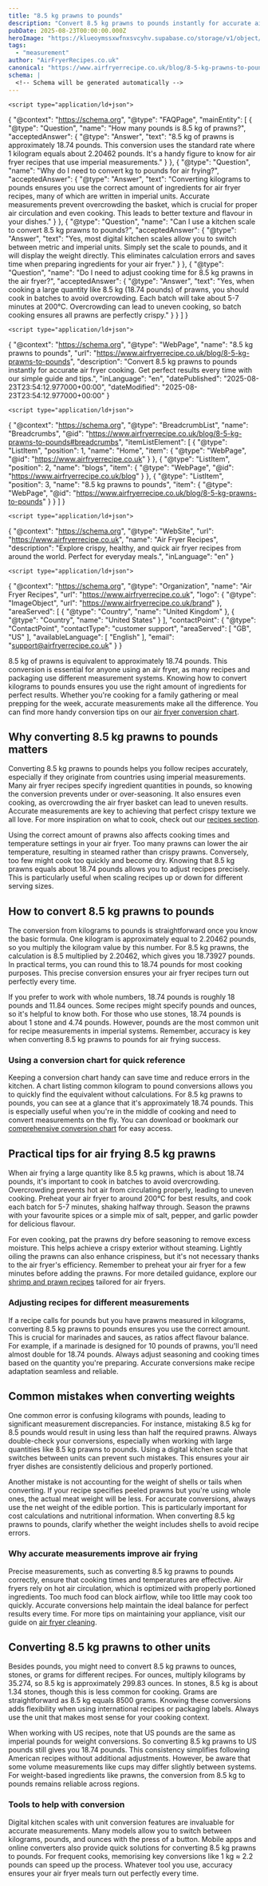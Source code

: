 ```yaml
---
title: "8.5 kg prawns to pounds"
description: "Convert 8.5 kg prawns to pounds instantly for accurate air fryer cooking. Get perfect results every time with our simple guide and tips."
pubDate: 2025-08-23T00:00:00.000Z
heroImage: "https://klueoymssxwfnxsvcyhv.supabase.co/storage/v1/object/public/Shmucket/8-5-kg-prawns-to-pounds.webp"
tags:
  - "measurement"
author: "AirFryerRecipes.co.uk"
canonical: "https://www.airfryerrecipe.co.uk/blog/8-5-kg-prawns-to-pounds"
schema: |
  <!-- Schema will be generated automatically -->
---
```

<script type="application/ld+json">
{
    "@context": "https://schema.org",
    "@type": "BlogPosting",
    "url": "https://www.airfryerrecipe.co.uk/blog/8-5-kg-prawns-to-pounds",
    "mainEntityOfPage": {
        "@type": "WebPage",
        "@id": "https://www.airfryerrecipe.co.uk/blog/8-5-kg-prawns-to-pounds"
    },
    "headline": "Easy 8.5 kg prawns to pounds conversion for perfect air frying",
    "description": "Convert 8.5 kg prawns to pounds instantly for accurate air fryer cooking. Get perfect results every time with our simple guide and tips.",
    "author": {
        "@type": "Person",
        "name": "AirFryerRecipes.co.uk",
        "url": "https://www.airfryerrecipe.co.uk/about",
        "image": {
            "@type": "ImageObject",
            "url": "https://klueoymssxwfnxsvcyhv.supabase.co/storage/v1/object/public/Shmucket/Me.jpg"
        }
    },
    "publisher": {
        "@type": "Organization",
        "name": "Air Fryer Recipe",
        "logo": {
            "@type": "ImageObject",
            "url": "https://cdn.prod.website-files.com/68224a465dfe9a7ab4f57570/6844191451a8b2f1e37e63cc_Untitled%20design%20-%202025-06-05T205644.948%20(1).png"
        }
    },
    "datePublished": "2025-08-23T23:54:12.977Z",
    "dateModified": "2025-08-23T23:54:12.977Z",
    "image": {
        "@type": "ImageObject",
        "url": "https://klueoymssxwfnxsvcyhv.supabase.co/storage/v1/object/public/Shmucket/8-5-kg-prawns-to-pounds.webp"
    },
    "about": {
        "@type": "Thing",
        "name": "Measurement"
    },
    "articleSection": "Measurement",
    "inLanguage": "en-GB"
}
</script>

    <script type="application/ld+json">
{
    "@context": "https://schema.org",
    "@type": "FAQPage",
    "mainEntity": [
        {
            "@type": "Question",
            "name": "How many pounds is 8.5 kg of prawns?",
            "acceptedAnswer": {
                "@type": "Answer",
                "text": "8.5 kg of prawns is approximately 18.74 pounds. This conversion uses the standard rate where 1 kilogram equals about 2.20462 pounds. It's a handy figure to know for air fryer recipes that use imperial measurements."
            }
        },
        {
            "@type": "Question",
            "name": "Why do I need to convert kg to pounds for air frying?",
            "acceptedAnswer": {
                "@type": "Answer",
                "text": "Converting kilograms to pounds ensures you use the correct amount of ingredients for air fryer recipes, many of which are written in imperial units. Accurate measurements prevent overcrowding the basket, which is crucial for proper air circulation and even cooking. This leads to better texture and flavour in your dishes."
            }
        },
        {
            "@type": "Question",
            "name": "Can I use a kitchen scale to convert 8.5 kg prawns to pounds?",
            "acceptedAnswer": {
                "@type": "Answer",
                "text": "Yes, most digital kitchen scales allow you to switch between metric and imperial units. Simply set the scale to pounds, and it will display the weight directly. This eliminates calculation errors and saves time when preparing ingredients for your air fryer."
            }
        },
        {
            "@type": "Question",
            "name": "Do I need to adjust cooking time for 8.5 kg prawns in the air fryer?",
            "acceptedAnswer": {
                "@type": "Answer",
                "text": "Yes, when cooking a large quantity like 8.5 kg (18.74 pounds) of prawns, you should cook in batches to avoid overcrowding. Each batch will take about 5-7 minutes at 200°C. Overcrowding can lead to uneven cooking, so batch cooking ensures all prawns are perfectly crispy."
            }
        }
    ]
}
</script>

    <script type="application/ld+json">
{
    "@context": "https://schema.org",
    "@type": "WebPage",
    "name": "8.5 kg prawns to pounds",
    "url": "https://www.airfryerrecipe.co.uk/blog/8-5-kg-prawns-to-pounds",
    "description": "Convert 8.5 kg prawns to pounds instantly for accurate air fryer cooking. Get perfect results every time with our simple guide and tips.",
    "inLanguage": "en",
    "datePublished": "2025-08-23T23:54:12.977000+00:00",
    "dateModified": "2025-08-23T23:54:12.977000+00:00"
}
</script>

    <script type="application/ld+json">
{
    "@context": "https://schema.org",
    "@type": "BreadcrumbList",
    "name": "Breadcrumbs",
    "@id": "https://www.airfryerrecipe.co.uk/blog/8-5-kg-prawns-to-pounds#breadcrumbs",
    "itemListElement": [
        {
            "@type": "ListItem",
            "position": 1,
            "name": "Home",
            "item": {
                "@type": "WebPage",
                "@id": "https://www.airfryerrecipe.co.uk"
            }
        },
        {
            "@type": "ListItem",
            "position": 2,
            "name": "blogs",
            "item": {
                "@type": "WebPage",
                "@id": "https://www.airfryerrecipe.co.uk/blog"
            }
        },
        {
            "@type": "ListItem",
            "position": 3,
            "name": "8.5 kg prawns to pounds",
            "item": {
                "@type": "WebPage",
                "@id": "https://www.airfryerrecipe.co.uk/blog/8-5-kg-prawns-to-pounds"
            }
        }
    ]
}
</script>

    <script type="application/ld+json">
{
    "@context": "https://schema.org",
    "@type": "WebSite",
    "url": "https://www.airfryerrecipe.co.uk",
    "name": "Air Fryer Recipes",
    "description": "Explore crispy, healthy, and quick air fryer recipes from around the world. Perfect for everyday meals.",
    "inLanguage": "en"
}
</script>

    <script type="application/ld+json">
{
    "@context": "https://schema.org",
    "@type": "Organization",
    "name": "Air Fryer Recipes",
    "url": "https://www.airfryerrecipe.co.uk",
    "logo": {
        "@type": "ImageObject",
        "url": "https://www.airfryerrecipe.co.uk/brand"
    },
    "areaServed": [
        {
            "@type": "Country",
            "name": "United Kingdom"
        },
        {
            "@type": "Country",
            "name": "United States"
        }
    ],
    "contactPoint": {
        "@type": "ContactPoint",
        "contactType": "customer support",
        "areaServed": [
            "GB",
            "US"
        ],
        "availableLanguage": [
            "English"
        ],
        "email": "support@airfryerrecipe.co.uk"
    }
}
</script>

<p>8.5 kg of prawns is equivalent to approximately 18.74 pounds. This conversion is essential for anyone using an air fryer, as many recipes and packaging use different measurement systems. Knowing how to convert kilograms to pounds ensures you use the right amount of ingredients for perfect results. Whether you're cooking for a family gathering or meal prepping for the week, accurate measurements make all the difference. You can find more handy conversion tips on our <a href=https://www.airfryerrecipe.co.uk/air-fryer-conversion-chart>air fryer conversion chart</a>.</p>

<h2>Why converting 8.5 kg prawns to pounds matters</h2>
<p>Converting 8.5 kg prawns to pounds helps you follow recipes accurately, especially if they originate from countries using imperial measurements. Many air fryer recipes specify ingredient quantities in pounds, so knowing the conversion prevents under or over-seasoning. It also ensures even cooking, as overcrowding the air fryer basket can lead to uneven results. Accurate measurements are key to achieving that perfect crispy texture we all love. For more inspiration on what to cook, check out our <a href=https://www.airfryerrecipe.co.uk/recipes>recipes section</a>.</p>

<p>Using the correct amount of prawns also affects cooking times and temperature settings in your air fryer. Too many prawns can lower the air temperature, resulting in steamed rather than crispy prawns. Conversely, too few might cook too quickly and become dry. Knowing that 8.5 kg prawns equals about 18.74 pounds allows you to adjust recipes precisely. This is particularly useful when scaling recipes up or down for different serving sizes.</p>

<h2>How to convert 8.5 kg prawns to pounds</h2>
<p>The conversion from kilograms to pounds is straightforward once you know the basic formula. One kilogram is approximately equal to 2.20462 pounds, so you multiply the kilogram value by this number. For 8.5 kg prawns, the calculation is 8.5 multiplied by 2.20462, which gives you 18.73927 pounds. In practical terms, you can round this to 18.74 pounds for most cooking purposes. This precise conversion ensures your air fryer recipes turn out perfectly every time.</p>

<p>If you prefer to work with whole numbers, 18.74 pounds is roughly 18 pounds and 11.84 ounces. Some recipes might specify pounds and ounces, so it's helpful to know both. For those who use stones, 18.74 pounds is about 1 stone and 4.74 pounds. However, pounds are the most common unit for recipe measurements in imperial systems. Remember, accuracy is key when converting 8.5 kg prawns to pounds for air frying success.</p>

<h3>Using a conversion chart for quick reference</h3>
<p>Keeping a conversion chart handy can save time and reduce errors in the kitchen. A chart listing common kilogram to pound conversions allows you to quickly find the equivalent without calculations. For 8.5 kg prawns to pounds, you can see at a glance that it's approximately 18.74 pounds. This is especially useful when you're in the middle of cooking and need to convert measurements on the fly. You can download or bookmark our <a href=https://www.airfryerrecipe.co.uk/air-fryer-conversion-chart>comprehensive conversion chart</a> for easy access.</p>

<h2>Practical tips for air frying 8.5 kg prawns</h2>
<p>When air frying a large quantity like 8.5 kg prawns, which is about 18.74 pounds, it's important to cook in batches to avoid overcrowding. Overcrowding prevents hot air from circulating properly, leading to uneven cooking. Preheat your air fryer to around 200°C for best results, and cook each batch for 5-7 minutes, shaking halfway through. Season the prawns with your favourite spices or a simple mix of salt, pepper, and garlic powder for delicious flavour.</p>

<p>For even cooking, pat the prawns dry before seasoning to remove excess moisture. This helps achieve a crispy exterior without steaming. Lightly oiling the prawns can also enhance crispiness, but it's not necessary thanks to the air fryer's efficiency. Remember to preheat your air fryer for a few minutes before adding the prawns. For more detailed guidance, explore our <a href=https://www.airfryerrecipe.co.uk/recipe-category/shrimp>shrimp and prawn recipes</a> tailored for air fryers.</p>

<h3>Adjusting recipes for different measurements</h3>
<p>If a recipe calls for pounds but you have prawns measured in kilograms, converting 8.5 kg prawns to pounds ensures you use the correct amount. This is crucial for marinades and sauces, as ratios affect flavour balance. For example, if a marinade is designed for 10 pounds of prawns, you'll need almost double for 18.74 pounds. Always adjust seasoning and cooking times based on the quantity you're preparing. Accurate conversions make recipe adaptation seamless and reliable.</p>

<h2>Common mistakes when converting weights</h2>
<p>One common error is confusing kilograms with pounds, leading to significant measurement discrepancies. For instance, mistaking 8.5 kg for 8.5 pounds would result in using less than half the required prawns. Always double-check your conversions, especially when working with large quantities like 8.5 kg prawns to pounds. Using a digital kitchen scale that switches between units can prevent such mistakes. This ensures your air fryer dishes are consistently delicious and properly portioned.</p>

<p>Another mistake is not accounting for the weight of shells or tails when converting. If your recipe specifies peeled prawns but you're using whole ones, the actual meat weight will be less. For accurate conversions, always use the net weight of the edible portion. This is particularly important for cost calculations and nutritional information. When converting 8.5 kg prawns to pounds, clarify whether the weight includes shells to avoid recipe errors.</p>

<h3>Why accurate measurements improve air frying</h3>
<p>Precise measurements, such as converting 8.5 kg prawns to pounds correctly, ensure that cooking times and temperatures are effective. Air fryers rely on hot air circulation, which is optimized with properly portioned ingredients. Too much food can block airflow, while too little may cook too quickly. Accurate conversions help maintain the ideal balance for perfect results every time. For more tips on maintaining your appliance, visit our guide on <a href=https://www.airfryerrecipe.co.uk/air-fryer-cleaner>air fryer cleaning</a>.</p>

<h2>Converting 8.5 kg prawns to other units</h2>
<p>Besides pounds, you might need to convert 8.5 kg prawns to ounces, stones, or grams for different recipes. For ounces, multiply kilograms by 35.274, so 8.5 kg is approximately 299.83 ounces. In stones, 8.5 kg is about 1.34 stones, though this is less common for cooking. Grams are straightforward as 8.5 kg equals 8500 grams. Knowing these conversions adds flexibility when using international recipes or packaging labels. Always use the unit that makes most sense for your cooking context.</p>

<p>When working with US recipes, note that US pounds are the same as imperial pounds for weight conversions. So converting 8.5 kg prawns to US pounds still gives you 18.74 pounds. This consistency simplifies following American recipes without additional adjustments. However, be aware that some volume measurements like cups may differ slightly between systems. For weight-based ingredients like prawns, the conversion from 8.5 kg to pounds remains reliable across regions.</p>

<h3>Tools to help with conversion</h3>
<p>Digital kitchen scales with unit conversion features are invaluable for accurate measurements. Many models allow you to switch between kilograms, pounds, and ounces with the press of a button. Mobile apps and online converters also provide quick solutions for converting 8.5 kg prawns to pounds. For frequent cooks, memorising key conversions like 1 kg ≈ 2.2 pounds can speed up the process. Whatever tool you use, accuracy ensures your air fryer meals turn out perfectly every time.</p>
